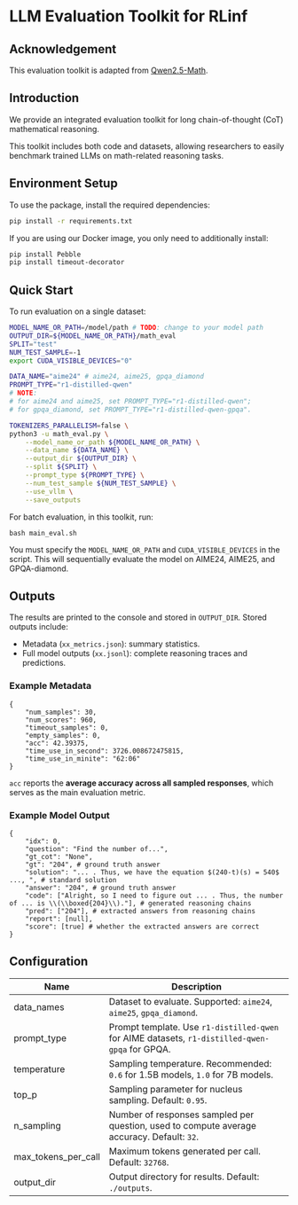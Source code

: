 # LLM Evaluation Toolkit for RLinf

## Acknowledgement

This evaluation toolkit is adapted from [Qwen2.5-Math](https://github.com/QwenLM/Qwen2.5-Math). 

## Introduction

We provide an integrated evaluation toolkit for long chain-of-thought (CoT) mathematical reasoning. 

This toolkit includes both code and datasets, allowing researchers to easily benchmark trained LLMs on math-related reasoning tasks.

## Environment Setup

To use the package, install the required dependencies:

```bash
pip install -r requirements.txt 
```

If you are using our Docker image, you only need to additionally install:

```bash
pip install Pebble
pip install timeout-decorator
```

## Quick Start

To run evaluation on a single dataset:

```bash
MODEL_NAME_OR_PATH=/model/path # TODO: change to your model path
OUTPUT_DIR=${MODEL_NAME_OR_PATH}/math_eval
SPLIT="test"
NUM_TEST_SAMPLE=-1
export CUDA_VISIBLE_DEVICES="0"

DATA_NAME="aime24" # aime24, aime25, gpqa_diamond
PROMPT_TYPE="r1-distilled-qwen"  
# NOTE:
# for aime24 and aime25, set PROMPT_TYPE="r1-distilled-qwen";
# for gpqa_diamond, set PROMPT_TYPE="r1-distilled-qwen-gpqa".

TOKENIZERS_PARALLELISM=false \
python3 -u math_eval.py \
    --model_name_or_path ${MODEL_NAME_OR_PATH} \
    --data_name ${DATA_NAME} \
    --output_dir ${OUTPUT_DIR} \
    --split ${SPLIT} \
    --prompt_type ${PROMPT_TYPE} \
    --num_test_sample ${NUM_TEST_SAMPLE} \
    --use_vllm \
    --save_outputs
```

For batch evaluation, in this toolkit, run:

```
bash main_eval.sh
```

You must specify the `MODEL_NAME_OR_PATH` and `CUDA_VISIBLE_DEVICES` in the script. This will sequentially evaluate the model on AIME24, AIME25, and GPQA-diamond.

## Outputs

The results are printed to the console and stored in `OUTPUT_DIR`.
Stored outputs include:

- Metadata (`xx_metrics.json`): summary statistics.
- Full model outputs (`xx.jsonl`): complete reasoning traces and predictions.

### Example Metadata

```
{
    "num_samples": 30,
    "num_scores": 960,
    "timeout_samples": 0,
    "empty_samples": 0,
    "acc": 42.39375,
    "time_use_in_second": 3726.008672475815,
    "time_use_in_minite": "62:06"
}
```

`acc` reports the **average accuracy across all sampled responses**, which serves as the main evaluation metric.

### Example Model Output

```
{
    "idx": 0, 
    "question": "Find the number of...", 
    "gt_cot": "None", 
    "gt": "204", # ground truth answer
    "solution": "... . Thus, we have the equation $(240-t)(s) = 540$ ..., ", # standard solution
    "answer": "204", # ground truth answer
    "code": ["Alright, so I need to figure out ... . Thus, the number of ... is \\(\\boxed{204}\\)."], # generated reasoning chains
    "pred": ["204"], # extracted answers from reasoning chains
    "report": [null], 
    "score": [true] # whether the extracted answers are correct
}
```

## Configuration


| Name                | Description                                                                                    |
| ------------------- | ---------------------------------------------------------------------------------------------- |
| data_names          | Dataset to evaluate. Supported: `aime24`, `aime25`, `gpqa_diamond`.                            |
| prompt_type         | Prompt template. Use `r1-distilled-qwen` for AIME datasets, `r1-distilled-qwen-gpqa` for GPQA. |
| temperature         | Sampling temperature. Recommended: `0.6` for 1.5B models, `1.0` for 7B models.                 |
| top_p               | Sampling parameter for nucleus sampling. Default: `0.95`.                                      |
| n_sampling          | Number of responses sampled per question, used to compute average accuracy. Default: `32`.     |
| max_tokens_per_call | Maximum tokens generated per call. Default: `32768`.                                           |
| output_dir          | Output directory for results. Default: `./outputs`.                                            |
